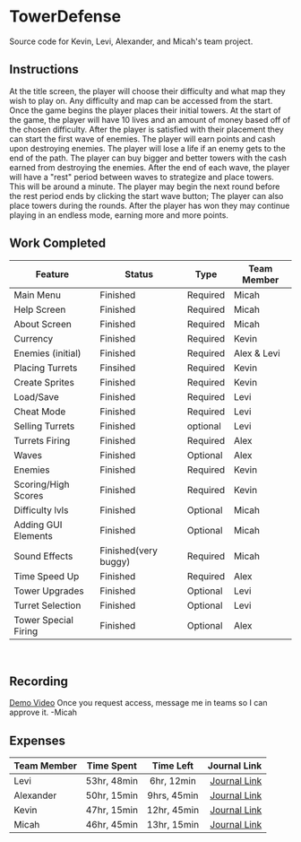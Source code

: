 # TowerDefense
Source code for Kevin, Levi, Alexander, and Micah's team project.

## Instructions

At the title screen, the player will choose their difficulty and what map they wish to play on.
Any difficulty and map can be accessed from the start.
Once the game begins the player places their initial towers.
At the start of the game, the player will have 10 lives and an amount of money based off of the chosen difficulty.
After the player is satisfied with their placement they can start the first wave of enemies.
The player will earn points and cash upon destroying enemies.
The player will lose a life if an enemy gets to the end of the path.
The player can buy bigger and better towers with the cash earned from destroying the enemies.
After the end of each wave, the player will have a "rest" period between waves to strategize and place towers. This will be around a minute.
The player may begin the next round before the rest period ends by clicking the start wave button;
The player can also place towers during the rounds.
After the player has won they may continue playing in an endless mode, earning more and more points.

## Work Completed

| Feature | Status | Type |  Team Member |
|---|---|---|---|
| Main Menu | Finished | Required | Micah |
| Help Screen | Finished | Required | Micah |
| About Screen | Finished | Required | Micah |
| Currency | Finished  | Required | Kevin |
| Enemies (initial) | Finished | Required | Alex & Levi|
| Placing Turrets | Finsihed| Required | Kevin |
| Create Sprites | Finished | Required | Kevin |
| Load/Save | Finished | Required | Levi |
| Cheat Mode | Finished | Required | Levi |
| Selling Turrets | Finished | optional | Levi |
| Turrets Firing | Finished | Required | Alex |
| Waves | Finished| Optional | Alex |
| Enemies | Finished | Required | Kevin |
| Scoring/High Scores | Finished | Required | Kevin | 
| Difficulty lvls | Finished| Optional | Micah |
| Adding GUI Elements | Finished| Optional | Micah | 
| Sound Effects| Finished(very buggy) | Required| Micah |
| Time Speed Up | Finished | Required | Alex |  
| Tower Upgrades | Finished | Optional | Levi |
| Turret Selection | Finished | Optional | Levi | 
| Tower Special Firing | Finished | Optional| Alex |
<br>

## Recording

[Demo Video](https://bju-my.sharepoint.com/personal/mhane142_students_bju_edu/Documents/Attachments/IMG_2337.MOV)
Once you request access, message me in teams so I can approve it. -Micah

## Expenses
| Team Member | Time Spent | Time Left | Journal Link |
|-------------|:----------:|:---------:|-------------:|
|Levi|53hr, 48min|6hr, 12min|[Journal Link](https://github.com/TheCombOvers/TowerDefense/wiki/LeviJournal)|
|Alexander|50hr, 15min|9hrs, 45min|[Journal Link](https://github.com/TheCombOvers/TowerDefense/wiki/YerkesJournal)|
|Kevin|47hr, 15min|12hr, 45min|[Journal Link](https://github.com/TheCombOvers/TowerDefense/wiki/HansenJournal)|
|Micah|46hr, 45min|13hr, 15min|[Journal Link](https://github.com/TheCombOvers/TowerDefense/wiki/Micah-Journal)|
